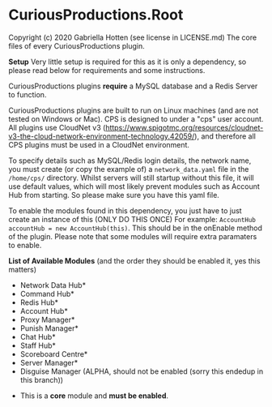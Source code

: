 # CuriousProductions.Root
Copyright (c) 2020 Gabriella Hotten (see license in LICENSE.md)
The core files of every CuriousProductions plugin.

**Setup**
Very little setup is required for this as it is only a dependency, so please read below for requirements and some instructions.

CuriousProductions plugins **require** a MySQL database and a Redis Server to function.

CuriousProductions plugins are built to run on Linux machines (and are not tested on Windows or Mac). CPS is designed to under a "cps" user account.
All plugins use CloudNet v3 (https://www.spigotmc.org/resources/cloudnet-v3-the-cloud-network-environment-technology.42059/), and therefore all CPS plugins must be used in a CloudNet environment.

To specify details such as MySQL/Redis login details, the network name, you must create (or copy the example of) a `network_data.yaml` file in the `/home/cps/` directory. Whilst servers will still startup without this file, it will use default values, which will most likely prevent modules such as Account Hub from starting. So please make sure you have this yaml file.

To enable the modules found in this dependency, you just have to just create an instance of this (ONLY DO THIS ONCE)
For example: `AccountHub accountHub = new AccountHub(this)`. This should be in the onEnable method of the plugin.
Please note that some modules will require extra paramaters to enable.

**List of Available Modules** (and the order they should be enabled it, yes this matters)
- Network Data Hub*
- Command Hub*
- Redis Hub*
- Account Hub*
- Proxy Manager*
- Punish Manager*
- Chat Hub*
- Staff Hub*
- Scoreboard Centre*
- Server Manager*
- Disguise Manager (ALPHA, should not be enabled (sorry this endedup in this branch))

* This is a **core** module and **must be enabled**.
